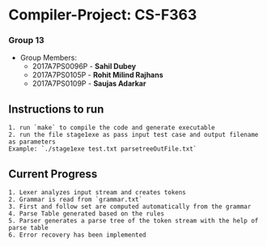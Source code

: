 # Compiler-Project: CS-F363

### Group 13
 - Group Members:
	- 2017A7PS0096P - **Sahil Dubey**
	- 2017A7PS0105P - **Rohit Milind Rajhans**
	- 2017A7PS0109P - **Saujas Adarkar**

## Instructions to run
	1. run `make` to compile the code and generate executable
	2. run the file stage1exe as pass input test case and output filename as parameters
	Example: `./stage1exe test.txt parsetreeOutFile.txt`

## Current Progress
	1. Lexer analyzes input stream and creates tokens
	2. Grammar is read from `grammar.txt`
	3. First and follow set are computed automatically from the grammar
	4. Parse Table generated based on the rules
	5. Parser generates a parse tree of the token stream with the help of parse table
	6. Error recovery has been implemented

